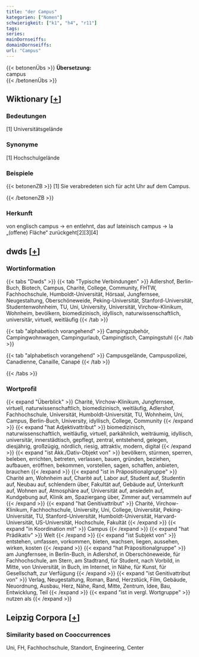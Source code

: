 ```yaml
---
title: "der Campus"
kategorien: ["Nomen"]
schwierigkeit: ["k1", "h4", "r11"]
tags:
series:
mainDornseiffs:
domainDornseiffs:
url: "Campus"
---
```


{{< betonenÜbs >}}
**Übersetzung:**  
campus  
{{< /betonenÜbs >}}

## Wiktionary [[+](https://de.wiktionary.org/wiki/Campus)]

### Bedeutungen
[1] Universitätsgelände  

### Synonyme
[1] Hochschulgelände  

### Beispiele
{{< betonenZB >}}
[1] Sie verabredeten sich für acht Uhr auf dem Campus.  

{{< /betonenZB >}}
### Herkunft
von englisch campus → en entlehnt, das auf lateinisch campus → la „(offene) Fläche“ zurückgeht[2][3][4]  



## dwds [[+](https://www.dwds.de/wb/Campus)]

### Wortinformation
{{< tabs "Dwds" >}}
{{< tab "Typische Verbindungen" >}}
Adlershof, Berlin-Buch, Biotech, Campus, Charité, College, Community, FHTW, Fachhochschule, Humboldt-Universität, Hörsaal, Jungfernsee, Neugestaltung, Oberschöneweide, Peking-Universität, Stanford-Universität, Studentenwohnheim, TU, Uni, University, Universität, Virchow-Klinikum, Wohnheim, bevölkern, biomedizinisch, idyllisch, naturwissenschaftlich, universitär, virtuell, weitläufig
{{< /tab >}}

{{< tab "alphabetisch vorangehend" >}}
Campingzubehör, Campingwohnwagen, Campingurlaub, Campingtisch, Campingstuhl
{{< /tab >}}

{{< tab "alphabetisch vorangehend" >}}
Campusgelände, Campuspolizei, Canadienne, Canaille, Canapé
{{< /tab >}}

{{< /tabs >}}

### Wortprofil
{{< expand "Überblick" >}} Charité, Virchow-Klinikum, Jungfernsee, virtuell, naturwissenschaftlich, biomedizinisch, weitläufig, Adlershof, Fachhochschule, Universität, Humboldt-Universität, TU, Wohnheim, Uni, Campus, Berlin-Buch, University, idyllisch, College, Community {{< /expand >}}
{{< expand "hat Adjektivattribut" >}} biomedizinisch, naturwissenschaftlich, weitläufig, virtuell, parkähnlich, weiträumig, idyllisch, universitär, innerstädtisch, gepflegt, zentral, entstehend, gelegen, diesjährig, großzügig, nördlich, riesig, attraktiv, modern, digital {{< /expand >}}
{{< expand "ist Akk./Dativ-Objekt von" >}} bevölkern, stürmen, sperren, beleben, errichten, betreten, verlassen, bauen, gründen, beziehen, aufbauen, eröffnen, bekommen, vorstellen, sagen, schaffen, anbieten, brauchen {{< /expand >}}
{{< expand "ist in Präpositionalgruppe" >}} Charité am, Wohnheim auf, Charité auf, Labor auf, Student auf, Studentin auf, Neubau auf, schlendern über, Fakultät auf, Gebäude auf, Unterkunft auf, Wohnen auf, Atmosphäre auf, Universität auf, ansiedeln auf, Kundgebung auf, Klinik am, Spaziergang über, Zimmer auf, versammeln auf {{< /expand >}}
{{< expand "hat Genitivattribut" >}} Charité, Virchow-Klinikum, Fachhochschule, University, Uni, College, Universität, Peking-Universität, TU, Stanford-Universität, Humboldt-Universität, Harvard-Universität, US-Universität, Hochschule, Fakultät {{< /expand >}}
{{< expand "in Koordination mit" >}} Campus {{< /expand >}}
{{< expand "hat Prädikativ" >}} Welt {{< /expand >}}
{{< expand "ist Subjekt von" >}} entstehen, umfassen, vorkommen, bieten, wachsen, liegen, aussehen, wirken, kosten {{< /expand >}}
{{< expand "hat Präpositionalgruppe" >}} am Jungfernsee, in Berlin-Buch, in Adlershof, in Oberschöneweide, für Fachhochschule, am Stern, am Stadtrand, für Student, nach Vorbild, in Mitte, von Universität, in Buch, im Internet, in Nähe, für Kunst, für Gesellschaft, zur Verfügung {{< /expand >}}
{{< expand "ist Genitivattribut von" >}} Verlag, Neugestaltung, Roman, Band, Herzstück, Film, Gebäude, Neuordnung, Ausbau, Herz, Nähe, Rand, Mitte, Zentrum, Idee, Bau, Entwicklung, Teil {{< /expand >}}
{{< expand "ist in vergl. Wortgruppe" >}} nutzen als {{< /expand >}}

## Leipzig Corpora [[+](https://corpora.uni-leipzig.de/en/res?word=Campus&corpusId=deu_newscrawl-public_2018)]


### Similarity based on Cooccurrences
Uni, FH, Fachhochschule, Standort, Engineering, Center

